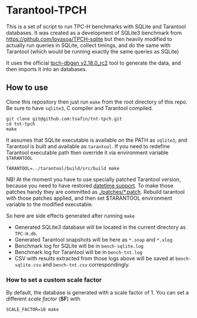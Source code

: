 # Tarantool-TPCH 

This is a set of script to run TPC-H benchmarks with SQLite and Tarantool
databases. It was created as a development of SQLite3 benchmark from https://github.com/lovasoa/TPCH-sqlite but then heavily modified to 
actually run queries in SQLite, collect timings, and do the same
with Tarantool (which would be running exactly the same queries as 
SQLite)

It uses the official [tpch-dbgen v2.18.0_rc2](https://github.com/tsafin/tpch-tools) tool to generate the data, and then imports it into an databases.


## How to use

Clone this repository then just run `make` from the root directory of this repo. Be sure to have `sqlite3`, C compiler and Tarantool compiled.

```
git clone git@github.com:tsafin/tnt-tpch.git
cd tnt-tpch
make
```

It assumes that SQLite executable is available on the PATH as `sqlite3`,
and Tarantool is built and available as `tarantool`. If you need to redefine 
Tarantool executable path then override it via environment variable `$TARANTOOL`

```
TARANTOOL=../tarantool/build/src/build make
```

NB! At the moment you have to use specially patched Tarantool version, because you 
need to have restored [datetime support](tarantool/tarantool#4898). To make those 
patches handy they are committed as [./patches/\*.patch](./patches/). Rebuild tarantool
with those patches applied, and then set $TARANTOOL environment variable to the 
modified executable.

So here are side effects generated after running `make`

* Generated SQLite3 database will be located in the current directory as `TPC-H.db`.
* Generated Tarantool snapshots will be here as `*.snap` and `*.xlog`
* Benchmark log for SQLite will be in `bench-sqlite.log`
* Benchmark log for Tarantool will be in `bench-tnt.log`
* CSV with results extracted from those logs above will be saved at `bench-sqlite.csv`
  and `bench-tnt.csv` correspondingly.

### How to set a custom scale factor

By default, the database is generated with a scale factor of 1. You can set a different *scale factor* (**SF**) with

```
SCALE_FACTOR=10 make
```
